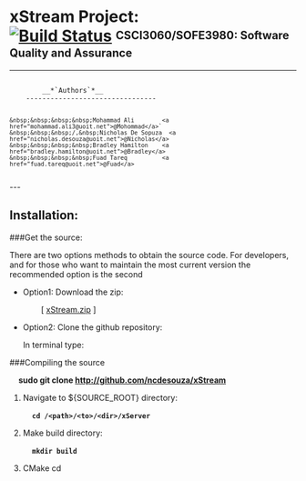 xStream Project: <br> [![Build Status](https://magnum.travis-ci.com/ncdesouza/xstream.svg?token=WZRVmSR43sduJMwFxmyr)][mid]  <sup><sub>CSCI3060/SOFE3980: Software Quality and Assurance</sub></sup>
===============
---

<code>
    &nbsp;&nbsp;&nbsp;&nbsp;__*`Authors`*__     
    --------------------------------

    &nbsp;&nbsp;&nbsp;&nbsp;Mohammad Ali        <a href="mohammad.ali3@uoit.net">@Mohommad</a>`        
    &nbsp;&nbsp;&nbsp;/,&nbsp;Nicholas De Sopuza  <a href="nicholas.desouza@uoit.net">@Nicholas</a>    
    &nbsp;&nbsp;&nbsp;&nbsp;Bradley Hamilton    <a href="bradley.hamilton@uoit.net">@Bradley</a>    
    &nbsp;&nbsp;&nbsp;&nbsp;Fuad Tareq          <a href="fuad.tareq@uoit.net">@Fuad</a>    
</code>
---

Installation:
-------------
###Get the source:

There are two options methods to obtain the source code. For developers, and for those who want to maintain the most current version the recommended  option is the second  

*   Option1: Download the zip:

    &nbsp;&nbsp;&nbsp;&nbsp;&nbsp;&nbsp;&nbsp;&nbsp;\[ [xStream.zip][id2] \] 
 
*   Option2: Clone the github repository:

    In terminal type:


[id1]: <https://magnum.travis-ci.com/ncdesouza/xstream.svg?token=WZRVmSR43sduJMwFxmyr>
[id2]: <https://github.com/100481185/CSCI3060-SOFE3980-Project/archive/master.zip>     
[mid]: (https://magnum.travis-ci.com/ncdesouza/xstream)
    
###Compiling the source

   &nbsp;&nbsp;&nbsp;&nbsp;__sudo git clone http://github.com/ncdesouza/xStream__


1. Navigate to ${SOURCE_ROOT} directory:

    &nbsp;&nbsp;&nbsp;&nbsp;__`cd /<path>/<to>/<dir>/xServer`__

2. Make build directory:

    &nbsp;&nbsp;&nbsp;&nbsp;__`mkdir build`__
    
3. CMake
    cd  


